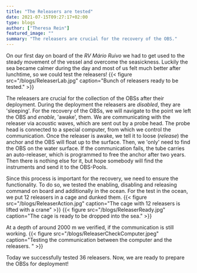 ```yaml
---
title: "The Releasers are tested"
date: 2021-07-15T09:27:17+02:00
type: blogs
author: ["Theresa Rein"]
featured_image: ""
summary: "The releasers are crucial for the recovery of the OBS."
---
```

On our first day on board of the *RV Mário Ruivo* we had to get used to the steady movement of the vessel and overcome the seasickness. Luckily the sea became calmer during the day and most of us felt much better after lunchtime, so we could test the releasers!
{{< figure src="/blogs/ReleaserLab.jpg" caption="Bunch of releasers ready to be tested." >}}

The releasers are crucial for the collection of the OBSs after their deployment. During the deployment the releasers are *disabled*, they are 'sleeping'. For the recovery of the OBSs, we will navigate to the point we left the OBS and *enable*,  'awake', them. We are communicating with the releaser via acoustic waves, which are sent out by a probe head. The probe head is connected to a special computer, from which we control the communication. Once the releaser is awake, we tell it to loose (*release*)  the anchor and the OBS will float up to the surface. Then, we 'only' need to find the OBS on the water surface.
If the communication  fails, the tube carries an auto-releaser, which is programmed to free the anchor after two years. Then there is nothing else for it, but hope somebody will find the instruments and send it to the OBS-Pools.

Since this process is important for the recovery, we need to ensure the functionality. To do so, we tested the enabling, disabling and releasing command on board and additionally in the ocean. For the test in the ocean, we put 12 releasers in a cage and dunked them. 
{{< figure src="/blogs/ReleaserAction.jpg" caption="The cage with 12 releasers is lifted with a crane" >}}
{{< figure src="/blogs/ReleaserReady.jpg" caption="The cage is ready to be dropped into the sea." >}}

At a depth of around 2000 m we verified, if the communication is still working. 
{{< figure src="/blogs/ReleaserCheckComputer.jpeg" caption="Testing the communication between the computer and the releasers. " >}}

Today we successfully tested 36 releasers. Now, we are ready to prepare the OBSs for deployment!

